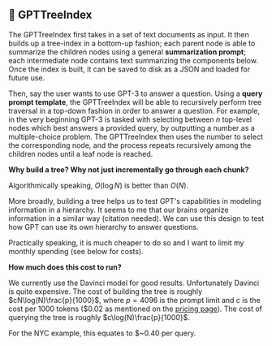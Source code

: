 ## 🌲 GPTTreeIndex

The GPTTreeIndex first takes in a set of text documents as input. It then builds up a tree-index in a bottom-up fashion; each parent node is able to summarize the children nodes using a general **summarization prompt**; each intermediate node contains text summarizing the components below. Once the index is built, it can be saved to disk as a JSON and loaded for future use. 

Then, say the user wants to use GPT-3 to answer a question. Using a **query prompt template**, the GPTTreeIndex will be able to recursively perform tree traversal in a top-down fashion in order to answer a question. For example, in the very beginning GPT-3 is tasked with selecting between *n* top-level nodes which best answers a provided query, by outputting a number as a multiple-choice problem. The GPTTreeIndex then uses the number to select the corresponding node, and the process repeats recursively among the children nodes until a leaf node is reached.

**Why build a tree? Why not just incrementally go through each chunk?**

Algorithmically speaking, $O(\log N)$ is better than $O(N)$.

More broadly, building a tree helps us to test GPT's capabilities in modeling information in a hierarchy. It seems to me that our brains organize information in a similar way (citation needed). We can use this design to test how GPT can use its own hierarchy to answer questions.

Practically speaking, it is much cheaper to do so and I want to limit my monthly spending (see below for costs).


**How much does this cost to run?**

We currently use the Davinci model for good results. Unfortunately Davinci is quite expensive. The cost of building the tree is roughly 
$cN\log(N)\frac{p}{1000}$, where $p=4096$ is the prompt limit and $c$ is the cost per 1000 tokens ($0.02 as mentioned on the [pricing page](https://openai.com/api/pricing/)). The cost of querying the tree is roughly 
$c\log(N)\frac{p}{1000}$.

For the NYC example, this equates to \$~0.40 per query.

